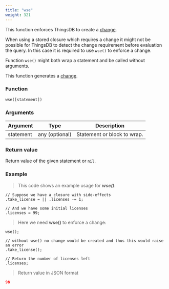 ```yaml
---
title: "wse"
weight: 321
---
```


This function enforces ThingsDB to create a [change](../../overview/changes).

When using a stored closure which requires a change it might not be possible for ThingsDB
to detect the change requirement before evaluation the query. In this case it is required to use `wse()` to enforce a change.

Function `wse()` might both wrap a statement and be called without arguments.

This function generates a [change](../../overview/changes).

### Function

`wse([statement])`

### Arguments

Argument | Type | Description
-------- | ---- | -----------
statement | any (optional) | Statement or block to wrap.

### Return value

Return value of the given statement or `nil`.

### Example

> This code shows an example usage for ***wse()***:

```thingsdb,should_pass
// Suppose we have a closure with side-effects
.take_license = || .licenses -= 1;

// And we have some initial licenses
.licenses = 99;
```

> Here we need **wse()** to enforce a change:

```thingsdb,syntax_only
wse();

// without wse() no change would be created and thus this would raise an error
.take_license();

// Return the number of licenses left
.licenses;
```

> Return value in JSON format

```json
98
```
